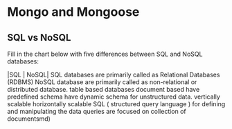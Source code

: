 # Mongo and Mongoose

## SQL vs NoSQL
Fill in the chart below with five differences between SQL and NoSQL databases:

|SQL  |	NoSQL|
SQL databases are primarily called as Relational Databases (RDBMS)	NoSQL database are primarily called as non-relational or distributed database.
table based databases	document based
have predefined schema	have dynamic schema for unstructured data.
vertically scalable	horizontally scalable
SQL ( structured query language ) for defining and manipulating the data	queries are focused on collection of documentsmd)